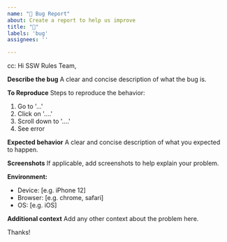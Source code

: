 ```yaml
---
name: "🐛 Bug Report"
about: Create a report to help us improve
title: "🐛"
labels: 'bug'
assignees: ''

---
```


cc: <!-- @ metion users who are in the loop -->
Hi SSW Rules Team,

**Describe the bug**
A clear and concise description of what the bug is.

**To Reproduce**
Steps to reproduce the behavior:
1. Go to '...'
2. Click on '....'
3. Scroll down to '....'
4. See error

**Expected behavior**
A clear and concise description of what you expected to happen.

**Screenshots**
If applicable, add screenshots to help explain your problem.

**Environment:**
 - Device: [e.g. iPhone 12]
 - Browser: [e.g. chrome, safari]
 - OS: [e.g. iOS]

**Additional context**
Add any other context about the problem here.

Thanks!